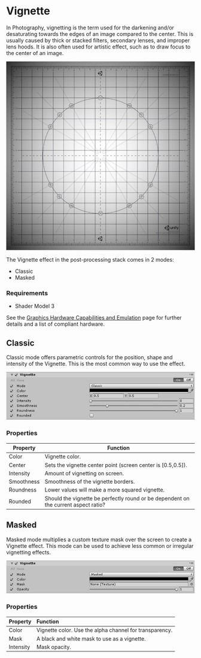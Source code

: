 # Vignette

In Photography, vignetting is the term used for the darkening and/or desaturating towards the edges of an image compared to the center. This is usually caused by thick or stacked filters, secondary lenses, and improper lens hoods. It is also often used for artistic effect, such as to draw focus to the center of an image.


![](images/screenshot-vignette.jpg)


The Vignette effect in the post-processing stack comes in 2 modes:

- Classic
- Masked

### Requirements

- Shader Model 3

See the [Graphics Hardware Capabilities and Emulation](https://docs.unity3d.com/Manual/GraphicsEmulation.html) page for further details and a list of compliant hardware.

## Classic

Classic mode offers parametric controls for the position, shape and intensity of the Vignette. This is the most common way to use the effect.


![](images/vignette-1.png)


### Properties

| Property   | Function                                                 |
| -------------- | ------------------------------------------------------------ |
| Color      | Vignette color.      |
| Center     | Sets the vignette center point (screen center is [0.5,0.5]). |
| Intensity  | Amount of vignetting on screen.                              |
| Smoothness | Smoothness of the vignette borders.                          |
| Roundness  | Lower values will make a more squared vignette.              |
| Rounded    | Should the vignette be perfectly round or be dependent on the current aspect ratio? |

## Masked

Masked mode multiplies a custom texture mask over the screen to create a Vignette effect. This mode can be used to achieve less common or irregular vignetting effects.


![](images/vignette-2.png)


### Properties

| Property  | Function                                            |
| :------------- | :------------------------------------------------------- |
| Color     | Vignette color. Use the alpha channel for transparency. |
| Mask      | A black and white mask to use as a vignette.            |
| Intensity | Mask opacity.                                           |